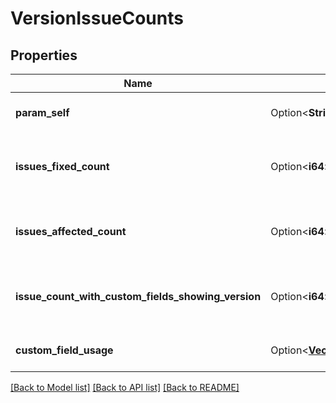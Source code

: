 # VersionIssueCounts

## Properties

Name | Type | Description | Notes
------------ | ------------- | ------------- | -------------
**param_self** | Option<**String**> | The URL of these count details. | [optional][readonly]
**issues_fixed_count** | Option<**i64**> | Count of issues where the `fixVersion` is set to the version. | [optional][readonly]
**issues_affected_count** | Option<**i64**> | Count of issues where the `affectedVersion` is set to the version. | [optional][readonly]
**issue_count_with_custom_fields_showing_version** | Option<**i64**> | Count of issues where a version custom field is set to the version. | [optional][readonly]
**custom_field_usage** | Option<[**Vec<models::VersionUsageInCustomField>**](VersionUsageInCustomField.md)> | List of custom fields using the version. | [optional][readonly]

[[Back to Model list]](../README.md#documentation-for-models) [[Back to API list]](../README.md#documentation-for-api-endpoints) [[Back to README]](../README.md)


